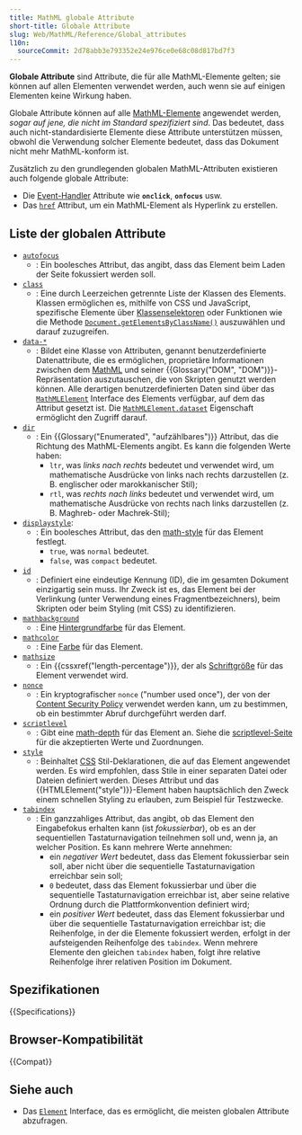 ```yaml
---
title: MathML globale Attribute
short-title: Globale Attribute
slug: Web/MathML/Reference/Global_attributes
l10n:
  sourceCommit: 2d78abb3e793352e24e976ce0e68c08d817bd7f3
---
```


**Globale Attribute** sind Attribute, die für alle MathML-Elemente gelten; sie können auf allen Elementen verwendet werden, auch wenn sie auf einigen Elementen keine Wirkung haben.

Globale Attribute können auf alle [MathML-Elemente](/de/docs/Web/MathML/Reference/Element) angewendet werden, _sogar auf jene, die nicht im Standard spezifiziert sind_. Das bedeutet, dass auch nicht-standardisierte Elemente diese Attribute unterstützen müssen, obwohl die Verwendung solcher Elemente bedeutet, dass das Dokument nicht mehr MathML-konform ist.

Zusätzlich zu den grundlegenden globalen MathML-Attributen existieren auch folgende globale Attribute:

- Die [Event-Handler](/de/docs/Web/API/Document_Object_Model/Events#registering_event_handlers) Attribute wie **`onclick`**, **`onfocus`** usw.
- Das [`href`](/de/docs/Web/MathML/Reference/Global_attributes/href) Attribut, um ein MathML-Element als Hyperlink zu erstellen.

## Liste der globalen Attribute

- [`autofocus`](/de/docs/Web/MathML/Reference/Global_attributes/autofocus)
  - : Ein boolesches Attribut, das angibt, dass das Element beim Laden der Seite fokussiert werden soll.
- [`class`](/de/docs/Web/MathML/Reference/Global_attributes/class)
  - : Eine durch Leerzeichen getrennte Liste der Klassen des Elements. Klassen ermöglichen es, mithilfe von CSS und JavaScript, spezifische Elemente über [Klassenselektoren](/de/docs/Web/CSS/Class_selectors) oder Funktionen wie die Methode [`Document.getElementsByClassName()`](/de/docs/Web/API/Document/getElementsByClassName) auszuwählen und darauf zuzugreifen.
- [`data-*`](/de/docs/Web/MathML/Reference/Global_attributes/data-*)
  - : Bildet eine Klasse von Attributen, genannt benutzerdefinierte Datenattribute, die es ermöglichen, proprietäre Informationen zwischen dem [MathML](/de/docs/Web/MathML) und seiner {{Glossary("DOM", "DOM")}}-Repräsentation auszutauschen, die von Skripten genutzt werden können. Alle derartigen benutzerdefinierten Daten sind über das [`MathMLElement`](/de/docs/Web/API/MathMLElement) Interface des Elements verfügbar, auf dem das Attribut gesetzt ist. Die [`MathMLElement.dataset`](/de/docs/Web/API/MathMLElement/dataset) Eigenschaft ermöglicht den Zugriff darauf.
- [`dir`](/de/docs/Web/MathML/Reference/Global_attributes/dir)
  - : Ein {{Glossary("Enumerated", "aufzählbares")}} Attribut, das die Richtung des MathML-Elements angibt. Es kann die folgenden Werte haben:
    - `ltr`, was _links nach rechts_ bedeutet und verwendet wird, um mathematische Ausdrücke von links nach rechts darzustellen (z. B. englischer oder marokkanischer Stil);
    - `rtl`, was _rechts nach links_ bedeutet und verwendet wird, um mathematische Ausdrücke von rechts nach links darzustellen (z. B. Maghreb- oder Machrek-Stil);
- [`displaystyle`](/de/docs/Web/MathML/Reference/Global_attributes/displaystyle):
  - : Ein boolesches Attribut, das den [math-style](/de/docs/Web/CSS/Reference/Properties/math-style) für das Element festlegt.
    - `true`, was `normal` bedeutet.
    - `false`, was `compact` bedeutet.
- [`id`](/de/docs/Web/MathML/Reference/Global_attributes/id)
  - : Definiert eine eindeutige Kennung (ID), die im gesamten Dokument einzigartig sein muss. Ihr Zweck ist es, das Element bei der Verlinkung (unter Verwendung eines Fragmentbezeichners), beim Skripten oder beim Styling (mit CSS) zu identifizieren.
- [`mathbackground`](/de/docs/Web/MathML/Reference/Global_attributes/mathbackground)
  - : Eine [Hintergrundfarbe](/de/docs/Web/CSS/Reference/Properties/background-color) für das Element.
- [`mathcolor`](/de/docs/Web/MathML/Reference/Global_attributes/mathcolor)
  - : Eine [Farbe](/de/docs/Web/CSS/Reference/Properties/color) für das Element.
- [`mathsize`](/de/docs/Web/MathML/Reference/Global_attributes/mathsize)
  - : Ein {{cssxref("length-percentage")}}, der als [Schriftgröße](/de/docs/Web/CSS/Reference/Properties/font-size) für das Element verwendet wird.
- [`nonce`](/de/docs/Web/MathML/Reference/Global_attributes/nonce)
  - : Ein kryptografischer `nonce` ("number used once"), der von der [Content Security Policy](/de/docs/Web/HTTP/Guides/CSP) verwendet werden kann, um zu bestimmen, ob ein bestimmter Abruf durchgeführt werden darf.
- [`scriptlevel`](/de/docs/Web/MathML/Reference/Global_attributes/scriptlevel)
  - : Gibt eine [math-depth](/de/docs/Web/CSS/Reference/Properties/math-depth) für das Element an. Siehe die [scriptlevel-Seite](/de/docs/Web/MathML/Reference/Global_attributes/scriptlevel#values) für die akzeptierten Werte und Zuordnungen.
- [`style`](/de/docs/Web/MathML/Reference/Global_attributes/style)
  - : Beinhaltet [CSS](/de/docs/Web/CSS) Stil-Deklarationen, die auf das Element angewendet werden. Es wird empfohlen, dass Stile in einer separaten Datei oder Dateien definiert werden. Dieses Attribut und das {{HTMLElement("style")}}-Element haben hauptsächlich den Zweck einem schnellen Styling zu erlauben, zum Beispiel für Testzwecke.
- [`tabindex`](/de/docs/Web/MathML/Reference/Global_attributes/tabindex)
  - : Ein ganzzahliges Attribut, das angibt, ob das Element den Eingabefokus erhalten kann (ist _fokussierbar_), ob es an der sequentiellen Tastaturnavigation teilnehmen soll und, wenn ja, an welcher Position. Es kann mehrere Werte annehmen:
    - ein _negativer Wert_ bedeutet, dass das Element fokussierbar sein soll, aber nicht über die sequentielle Tastaturnavigation erreichbar sein soll;
    - `0` bedeutet, dass das Element fokussierbar und über die sequentielle Tastaturnavigation erreichbar ist, aber seine relative Ordnung durch die Plattformkonvention definiert wird;
    - ein _positiver Wert_ bedeutet, dass das Element fokussierbar und über die sequentielle Tastaturnavigation erreichbar ist; die Reihenfolge, in der die Elemente fokussiert werden, erfolgt in der aufsteigenden Reihenfolge des `tabindex`. Wenn mehrere Elemente den gleichen `tabindex` haben, folgt ihre relative Reihenfolge ihrer relativen Position im Dokument.

## Spezifikationen

{{Specifications}}

## Browser-Kompatibilität

{{Compat}}

## Siehe auch

- Das [`Element`](/de/docs/Web/API/Element) Interface, das es ermöglicht, die meisten globalen Attribute abzufragen.
